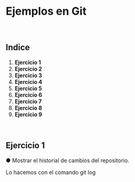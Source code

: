 # Ejemplos en Git

<br>

## Indice

1. **Ejercicio 1**
2. **Ejercicio 2**
3. **Ejercicio 3**
4. **Ejercicio 4**
5. **Ejercicio 5**
6. **Ejercicio 6**
7. **Ejercicio 7**
8. **Ejercicio 8**
9. **Ejercicio 9**

<br>

## Ejercicio 1

● Mostrar el historial de cambios del repositorio.

Lo hacemos con el comando git log

![]()